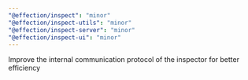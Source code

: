 ```yaml
---
"@effection/inspect": "minor"
"@effection/inspect-utils": "minor"
"@effection/inspect-server": "minor"
"@effection/inspect-ui": "minor"
---
```


Improve the internal communication protocol of the inspector for better efficiency
